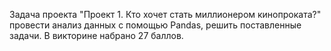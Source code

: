 Задача проекта "Проект 1. Кто хочет стать миллионером кинопроката?"  провести анализ данных с помощью Pandas, решить поставленные задачи.
В викторине набрано 27 баллов.
